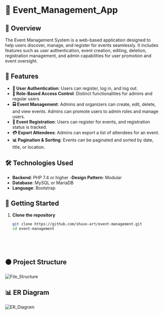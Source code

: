 # 🚌 Event_Management_App

## 🌟 Overview

The Event Management System is a web-based application designed to help users discover, manage, and register for events seamlessly. It includes features such as user authentication, event creation, editing, deletion, registration management, and admin capabilities for user promotion and event oversight.


## 🚀 Features

- **🔐 User Authentication**: Users can register, log in, and log out.
- **👥 Role-Based Access Control**: Distinct functionalities for admins and regular users
- **🚍 Event Management**: Admins and organizers can create, edit, delete, and view events. Admins can promote users to admin roles and manage users.
- **🎫 Event Registration**: Users can register for events, and registration status is tracked.
- **💳 Export Attendees**: Admins can export a list of attendees for an event.
- **📊 Pagination & Sorting**: Events can be paginated and sorted by date, title, or location.

## 🛠 Technologies Used

- **Backend**: PHP 7.4 or higher
-**Design Pattern**: Modular
- **Database**: MySQL or MariaDB
- **Language**: Bootstrap


## 🚀 Getting Started

1. **Clone the repository**

   ```bash
   git clone https://github.com/shuvo-art/event-management.git
   cd event-management



 
## 🟠 Project Structure
![File_Structure](/blob/main/file_structure/File_Structure.PNG)

## 📊 ER Diagram
![ER_Diagram](/blob/main//er_diagram/ER_Diagram.PNG)

